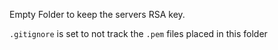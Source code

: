 Empty Folder to keep the servers RSA key.

`.gitignore` is set to not track the `.pem` files placed in this folder